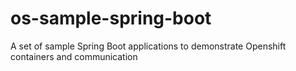 # os-sample-spring-boot
A set of sample Spring Boot applications to demonstrate Openshift containers and communication
